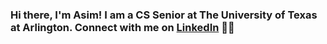 ### Hi there, I'm Asim! I am a CS Senior at The University of Texas at Arlington. Connect with me on [LinkedIn][Linkedin] :man::wave:

[linkedin]: https://www.linkedin.com/in/asimregmi/
[github]: https://github.com/asimregmi






<!---
asimregmi/asimregmi is a ✨ special ✨ repository because its `README.md` (this file) appears on your GitHub profile.
You can click the Preview link to take a look at your changes.
--->

